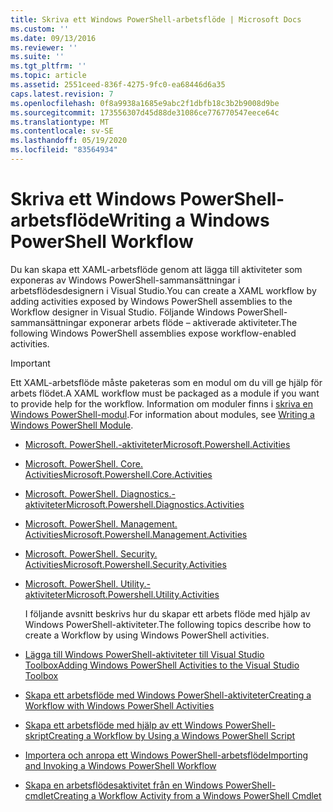 ```yaml
---
title: Skriva ett Windows PowerShell-arbetsflöde | Microsoft Docs
ms.custom: ''
ms.date: 09/13/2016
ms.reviewer: ''
ms.suite: ''
ms.tgt_pltfrm: ''
ms.topic: article
ms.assetid: 2551ceed-836f-4275-9fc0-ea68446d6a35
caps.latest.revision: 7
ms.openlocfilehash: 0f8a9938a1685e9abc2f1dbfb18c3b2b9008d9be
ms.sourcegitcommit: 173556307d45d88de31086ce776770547eece64c
ms.translationtype: MT
ms.contentlocale: sv-SE
ms.lasthandoff: 05/19/2020
ms.locfileid: "83564934"
---
```

# <a name="writing-a-windows-powershell-workflow"></a><span data-ttu-id="f8a10-102">Skriva ett Windows PowerShell-arbetsflöde</span><span class="sxs-lookup"><span data-stu-id="f8a10-102">Writing a Windows PowerShell Workflow</span></span>

<span data-ttu-id="f8a10-103">Du kan skapa ett XAML-arbetsflöde genom att lägga till aktiviteter som exponeras av Windows PowerShell-sammansättningar i arbetsflödesdesignern i Visual Studio.</span><span class="sxs-lookup"><span data-stu-id="f8a10-103">You can create a XAML workflow by adding activities exposed by Windows PowerShell assemblies to the Workflow designer in Visual Studio.</span></span> <span data-ttu-id="f8a10-104">Följande Windows PowerShell-sammansättningar exponerar arbets flöde – aktiverade aktiviteter.</span><span class="sxs-lookup"><span data-stu-id="f8a10-104">The following Windows PowerShell assemblies expose workflow-enabled activities.</span></span>

> [!IMPORTANT]
> <span data-ttu-id="f8a10-105">Ett XAML-arbetsflöde måste paketeras som en modul om du vill ge hjälp för arbets flödet.</span><span class="sxs-lookup"><span data-stu-id="f8a10-105">A XAML workflow must be packaged as a module if you want to provide help for the workflow.</span></span> <span data-ttu-id="f8a10-106">Information om moduler finns i [skriva en Windows PowerShell-modul](../module/writing-a-windows-powershell-module.md).</span><span class="sxs-lookup"><span data-stu-id="f8a10-106">For information about modules, see [Writing a Windows PowerShell Module](../module/writing-a-windows-powershell-module.md).</span></span>

- [<span data-ttu-id="f8a10-107">Microsoft. PowerShell.-aktiviteter</span><span class="sxs-lookup"><span data-stu-id="f8a10-107">Microsoft.Powershell.Activities</span></span>](/dotnet/api/Microsoft.PowerShell.Activities)

- [<span data-ttu-id="f8a10-108">Microsoft. PowerShell. Core. Activities</span><span class="sxs-lookup"><span data-stu-id="f8a10-108">Microsoft.Powershell.Core.Activities</span></span>](/dotnet/api/Microsoft.PowerShell.Core.Activities)

- [<span data-ttu-id="f8a10-109">Microsoft. PowerShell. Diagnostics.-aktiviteter</span><span class="sxs-lookup"><span data-stu-id="f8a10-109">Microsoft.Powershell.Diagnostics.Activities</span></span>](/dotnet/api/Microsoft.PowerShell.Diagnostics.Activities)

- [<span data-ttu-id="f8a10-110">Microsoft. PowerShell. Management. Activities</span><span class="sxs-lookup"><span data-stu-id="f8a10-110">Microsoft.Powershell.Management.Activities</span></span>](/dotnet/api/Microsoft.PowerShell.Management.Activities)

- [<span data-ttu-id="f8a10-111">Microsoft. PowerShell. Security. Activities</span><span class="sxs-lookup"><span data-stu-id="f8a10-111">Microsoft.Powershell.Security.Activities</span></span>](/dotnet/api/Microsoft.PowerShell.Security.Activities)

- [<span data-ttu-id="f8a10-112">Microsoft. PowerShell. Utility.-aktiviteter</span><span class="sxs-lookup"><span data-stu-id="f8a10-112">Microsoft.Powershell.Utility.Activities</span></span>](/dotnet/api/Microsoft.PowerShell.Utility.Activities)

  <span data-ttu-id="f8a10-113">I följande avsnitt beskrivs hur du skapar ett arbets flöde med hjälp av Windows PowerShell-aktiviteter.</span><span class="sxs-lookup"><span data-stu-id="f8a10-113">The following topics describe how to create a Workflow by using Windows PowerShell activities.</span></span>

- [<span data-ttu-id="f8a10-114">Lägga till Windows PowerShell-aktiviteter till Visual Studio Toolbox</span><span class="sxs-lookup"><span data-stu-id="f8a10-114">Adding Windows PowerShell Activities to the Visual Studio Toolbox</span></span>](./adding-windows-powershell-activities-to-the-visual-studio-toolbox.md)

- [<span data-ttu-id="f8a10-115">Skapa ett arbetsflöde med Windows PowerShell-aktiviteter</span><span class="sxs-lookup"><span data-stu-id="f8a10-115">Creating a Workflow with Windows PowerShell Activities</span></span>](./creating-a-workflow-with-windows-powershell-activities.md)

- [<span data-ttu-id="f8a10-116">Skapa ett arbetsflöde med hjälp av ett Windows PowerShell-skript</span><span class="sxs-lookup"><span data-stu-id="f8a10-116">Creating a Workflow by Using a Windows PowerShell Script</span></span>](./creating-a-workflow-by-using-a-windows-powershell-script.md)

- [<span data-ttu-id="f8a10-117">Importera och anropa ett Windows PowerShell-arbetsflöde</span><span class="sxs-lookup"><span data-stu-id="f8a10-117">Importing and Invoking a Windows PowerShell Workflow</span></span>](./importing-and-invoking-a-windows-powershell-workflow.md)

- [<span data-ttu-id="f8a10-118">Skapa en arbetsflödesaktivitet från en Windows PowerShell-cmdlet</span><span class="sxs-lookup"><span data-stu-id="f8a10-118">Creating a Workflow Activity from a Windows PowerShell Cmdlet</span></span>](./creating-a-workflow-activity-from-a-windows-powershell-cmdlet.md)
